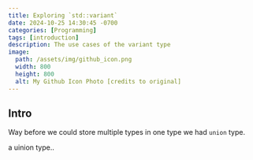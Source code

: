 ```yaml
---
title: Exploring `std::variant` 
date: 2024-10-25 14:30:45 -0700
categories: [Programming]
tags: [introduction]
description: The use cases of the variant type 
image:
  path: /assets/img/github_icon.png
  width: 800
  height: 800
  alt: My Github Icon Photo [credits to original]
---
```


## Intro

Way before we could store multiple types in one type we had `union` type.

a uinion type..